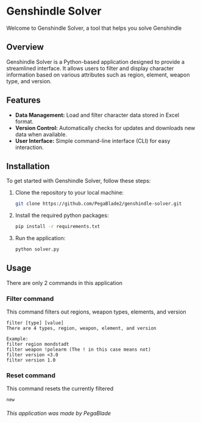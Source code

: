 # Genshindle Solver

Welcome to Genshindle Solver, a tool that helps you solve Genshindle

## Overview

Genshindle Solver is a Python-based application designed to provide a streamlined interface. It allows users to filter and display character information based on various attributes such as region, element, weapon type, and version.

## Features

- **Data Management:** Load and filter character data stored in Excel format.
- **Version Control:** Automatically checks for updates and downloads new data when available.
- **User Interface:** Simple command-line interface (CLI) for easy interaction.

## Installation

To get started with Genshindle Solver, follow these steps:

1. Clone the repository to your local machine:
   ```bash
   git clone https://github.com/PegaBlade2/genshindle-solver.git
	```

2. Install the required python packages:
	```bash
	pip install -r requirements.txt
	```

3. Run the application:
	```bash
	python solver.py
	```
	
## Usage
There are only 2 commands in this application

### Filter command
This command filters out regions, weapon types, elements, and version
```
filter [type] [value]
There are 4 types, region, weapon, element, and version

Example:
filter region mondstadt
filter weapon !polearm (The ! in this case means not)
filter version <3.0
filter version 1.0
```

### Reset command
This command resets the currently filtered

```
new
```

###### This application was made by PegaBlade

